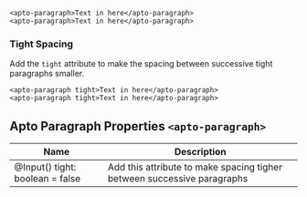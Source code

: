 ```
<apto-paragraph>Text in here</apto-paragraph>
<apto-paragraph>Text in here</apto-paragraph>
```

### Tight Spacing
Add the `tight` attribute to make the spacing between successive tight paragraphs smaller.
```
<apto-paragraph tight>Text in here</apto-paragraph>
<apto-paragraph tight>Text in here</apto-paragraph>
```

## Apto Paragraph Properties `<apto-paragraph>`
Name | Description
---- | -----------
@Input() tight: boolean = false | Add this attribute to make spacing tigher between successive paragraphs
